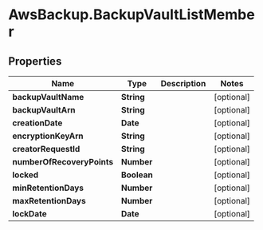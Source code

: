 # AwsBackup.BackupVaultListMember

## Properties

Name | Type | Description | Notes
------------ | ------------- | ------------- | -------------
**backupVaultName** | **String** |  | [optional] 
**backupVaultArn** | **String** |  | [optional] 
**creationDate** | **Date** |  | [optional] 
**encryptionKeyArn** | **String** |  | [optional] 
**creatorRequestId** | **String** |  | [optional] 
**numberOfRecoveryPoints** | **Number** |  | [optional] 
**locked** | **Boolean** |  | [optional] 
**minRetentionDays** | **Number** |  | [optional] 
**maxRetentionDays** | **Number** |  | [optional] 
**lockDate** | **Date** |  | [optional] 


